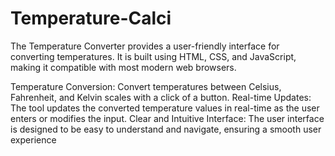 # Temperature-Calci
The Temperature Converter provides a user-friendly interface for converting temperatures. It is built using HTML, CSS, and JavaScript, making it compatible with most modern web browsers.

Temperature Conversion: Convert temperatures between Celsius, Fahrenheit, and Kelvin scales with a click of a button.
Real-time Updates: The tool updates the converted temperature values in real-time as the user enters or modifies the input.
Clear and Intuitive Interface: The user interface is designed to be easy to understand and navigate, ensuring a smooth user experience
